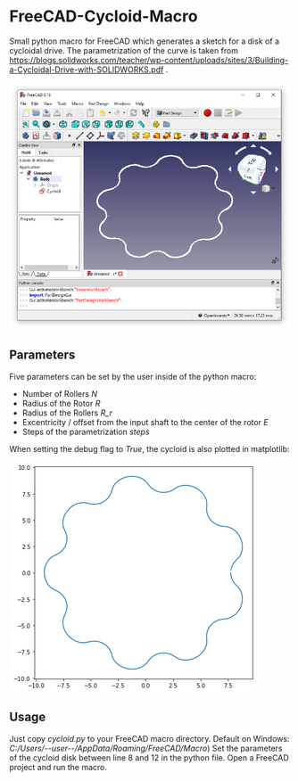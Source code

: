 # FreeCAD-Cycloid-Macro
 Small python macro for FreeCAD which generates a sketch for a disk of a cycloidal drive. The parametrization of the curve is taken from https://blogs.solidworks.com/teacher/wp-content/uploads/sites/3/Building-a-Cycloidal-Drive-with-SOLIDWORKS.pdf .
 
![alt text](https://raw.githubusercontent.com/Widdi97/FreeCAD-Cycloid-Macro/main/cycloid_sketch.png)

## Parameters
 Five parameters can be set by the user inside of the python macro:
 
 - Number of Rollers *N*
 - Radius of the Rotor *R*
 - Radius of the Rollers *R_r*
 - Excentricity / offset from the input shaft to the center of the rotor *E*
 - Steps of the parametrization *steps*

When setting the debug flag to *True*, the cycloid is also plotted in matplotlib:

![alt text](https://raw.githubusercontent.com/Widdi97/FreeCAD-Cycloid-Macro/main/cycloid_plot.png)

## Usage
 Just copy *cycloid.py* to your FreeCAD macro directory. 
 Default on Windows: *C:/Users/--user--/AppData/Roaming/FreeCAD/Macro*)
 Set the parameters of the cycloid disk between line 8 and 12 in the python file.
 Open a FreeCAD project and run the macro.
